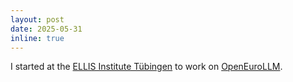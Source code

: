 ```yaml
---
layout: post
date: 2025-05-31
inline: true
---
```


I started at the [ELLIS Institute Tübingen](https://institute-tue.ellis.eu/) to work on [OpenEuroLLM](https://openeurollm.eu/).
